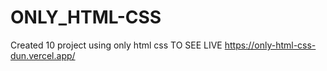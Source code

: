 # ONLY_HTML-CSS
Created 10  project using only html css
TO SEE LIVE
https://only-html-css-dun.vercel.app/
